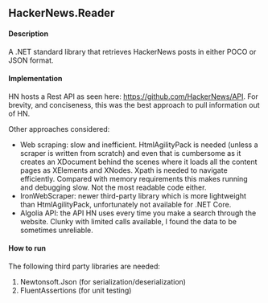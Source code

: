 ## HackerNews.Reader

#### Description
A .NET standard library that retrieves HackerNews posts in either POCO or JSON format.

#### Implementation
HN hosts a Rest API as seen here: https://github.com/HackerNews/API. For brevity, and conciseness, this was the best approach to pull information out of HN. 

Other approaches considered:
- Web scraping: slow and inefficient. HtmlAgilityPack is needed (unless a scraper is written from scratch) and even that is cumbersome as it creates an XDocument behind the scenes where it loads all the content pages as XElements and XNodes. Xpath is needed to navigate efficiently. Compared with memory requirements this makes running and debugging slow. Not the most readable code either.
- IronWebScraper: newer third-party library which is more lightweight than HtmlAgilityPack, unfortunately not available for .NET Core.
- Algolia API: the API HN uses every time you make a search through the website. Clunky with limited calls available, I found the data to be sometimes unreliable.

#### How to run
The following third party libraries are needed:
1) Newtonsoft.Json (for serialization/deserialization)
2) FluentAssertions (for unit testing)



